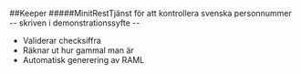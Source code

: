 ##Keeper
#####MinitRestTjänst för att kontrollera svenska personnummer
-- skriven i demonstrationssyfte --
- Validerar checksiffra
- Räknar ut hur gammal man är
- Automatisk generering av RAML


